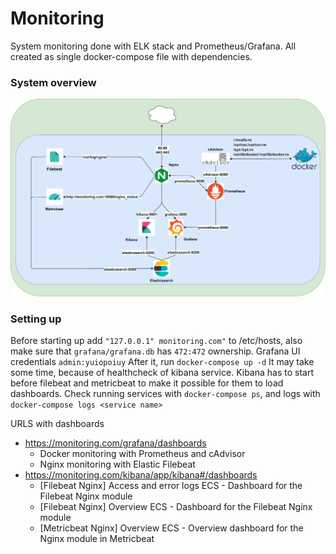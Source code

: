 # Monitoring
System monitoring done with ELK stack and Prometheus/Grafana. All created as single docker-compose file with dependencies.

### System overview
![System overview](Monitoring.png)

### Setting up
Before starting up add `"127.0.0.1" monitoring.com"` to /etc/hosts, also
make sure that `grafana/grafana.db` has `472:472` ownership.
Grafana UI credentials `admin:yuiopoiuy`
After it, run `docker-compose up -d`
It may take some time, because of healthcheck of kibana service. Kibana has to start before filebeat and metricbeat to make it possible for them to load dashboards.
Check running services with `docker-compose ps`, and logs with `docker-compose logs <service name>`

URLS with dashboards
* https://monitoring.com/grafana/dashboards
    * Docker monitoring with Prometheus and cAdvisor
    * Nginx monitoring with Elastic Filebeat
* https://monitoring.com/kibana/app/kibana#/dashboards
    * [Filebeat Nginx] Access and error logs ECS - Dashboard for the Filebeat Nginx module
    * [Filebeat Nginx] Overview ECS - Dashboard for the Filebeat Nginx module
    * [Metricbeat Nginx] Overview ECS - Overview dashboard for the Nginx module in Metricbeat

